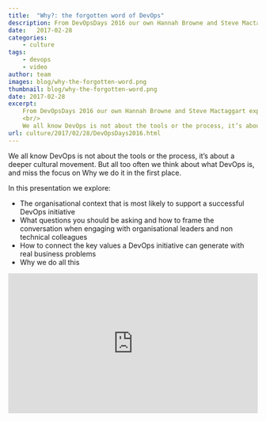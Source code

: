 ```yaml
---
title:  "Why?: the forgotten word of DevOps"
description: From DevOpsDays 2016 our own Hannah Browne and Steve Mactaggart explore why we do what we do.
date:   2017-02-28
categories:
    - culture
tags:
    - devops
    - video
author: team
images: blog/why-the-forgotten-word.png
thumbnail: blog/why-the-forgotten-word.png
date: 2017-02-28
excerpt:
    From DevOpsDays 2016 our own Hannah Browne and Steve Mactaggart explore why we do what we do.<br/>
    <br/>
    We all know DevOps is not about the tools or the process, it’s about a deeper cultural movement. But all too often we think about what DevOps is, and miss the focus on Why we do it in the first place.
url: culture/2017/02/28/DevOpsDays2016.html
---
```


We all know DevOps is not about the tools or the process, it’s about a deeper cultural movement. But all too often we think about what DevOps is, and miss the focus on Why we do it in the first place.

In this presentation we explore:

* The organisational context that is most likely to support a successful DevOps initiative
* What questions you should be asking and how to frame the conversation when engaging with organisational leaders and non technical colleagues
* How to connect the key values a DevOps initiative can generate with real business problems
* Why we do all this

<style>.embed-container { position: relative; padding-bottom: 56.25%; height: 0; overflow: hidden; max-width: 100%; } .embed-container iframe, .embed-container object, .embed-container embed { position: absolute; top: 0; left: 0; width: 100%; height: 100%; }</style><div class='embed-container'><iframe src='https://www.youtube.com/embed/Nw_6OjgiOWI' frameborder='0' allowfullscreen></iframe></div>
